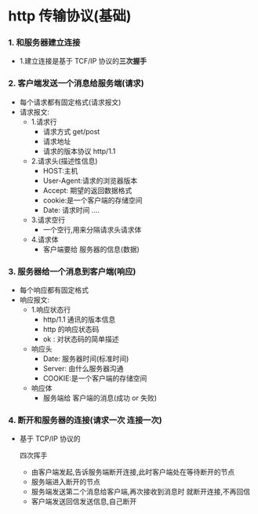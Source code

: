 # http 传输协议(基础)

### 1. 和服务器建立连接

- 1.建立连接是基于 TCF/IP 协议的**三次握手**

### 2. 客户端发送一个消息给服务端(请求)

- 每个请求都有固定格式(请求报文)
- 请求报文:
  - 1.请求行
    - 请求方式 get/post
    - 请求地址
    - 请求的版本协议 http/1.1
  - 2.请求头(描述性信息)
    - HOST:主机
    - User-Agent:请求的浏览器版本
    - Accept: 期望的返回数据格式
    - cookie:是一个客户端的存储空间
    - Date: 请求时间 ....
  - 3.请求空行
    - 一个空行,用来分隔请求头请求体
  - 4.请求体
    - 客户端要给 服务器的信息(数据)

### 3. 服务器给一个消息到客户端(响应)

- 每个响应都有固定格式
- 响应报文:
  - 1.响应状态行
    - http/1.1 通讯的版本信息
    - http 的响应状态码
    - ok : 对状态码的简单描述
  - 响应头
    - Date: 服务器时间(标准时间)
    - Server: 由什么服务器沟通
    - COOKIE:是一个客户端的存储空间
  - 响应体
    - 服务端给 客户端的消息(成功 or 失败)

### 4. 断开和服务器的连接(请求一次 连接一次)

- 基于 TCP/IP 协议的

  四次挥手

  - 由客户端发起,告诉服务端断开连接,此时客户端处在等待断开的节点
  - 服务端进入断开的节点
  - 服务端发送第二个消息给客户端,再次接收到消息时 就断开连接,不再回信
  - 客户端发送回信发送信息,自己断开